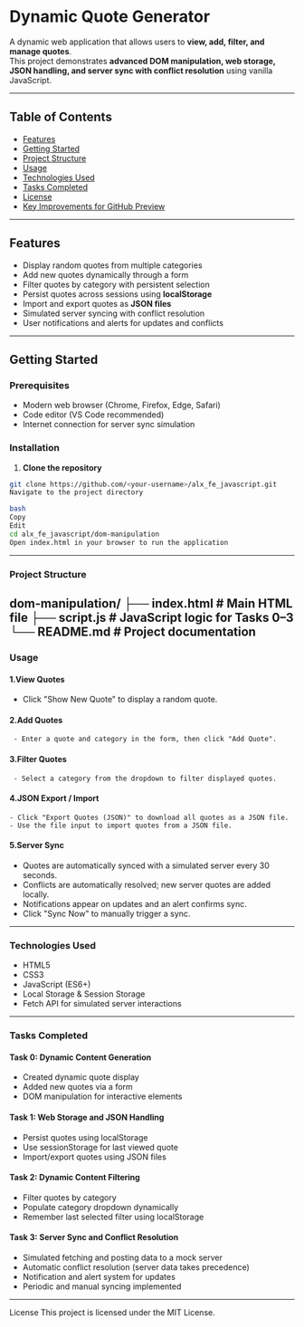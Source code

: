 # Dynamic Quote Generator

A dynamic web application that allows users to **view, add, filter, and manage quotes**.  
This project demonstrates **advanced DOM manipulation, web storage, JSON handling, and server sync with conflict resolution** using vanilla JavaScript.

---

## Table of Contents

- [Features](#features)  
- [Getting Started](#getting-started)  
- [Project Structure](#project-structure)  
- [Usage](#usage)  
- [Technologies Used](#technologies-used)  
- [Tasks Completed](#tasks-completed)  
- [License](#license)  
- [Key Improvements for GitHub Preview](#key-improvements-for-github-preview)

---

## Features

- Display random quotes from multiple categories  
- Add new quotes dynamically through a form  
- Filter quotes by category with persistent selection  
- Persist quotes across sessions using **localStorage**  
- Import and export quotes as **JSON files**  
- Simulated server syncing with conflict resolution  
- User notifications and alerts for updates and conflicts  

---

## Getting Started

### Prerequisites

- Modern web browser (Chrome, Firefox, Edge, Safari)  
- Code editor (VS Code recommended)  
- Internet connection for server sync simulation  

### Installation

1. **Clone the repository**
   
```bash
git clone https://github.com/<your-username>/alx_fe_javascript.git
Navigate to the project directory

bash
Copy
Edit
cd alx_fe_javascript/dom-manipulation
Open index.html in your browser to run the application
````
---
### Project Structure

dom-manipulation/
├── index.html        # Main HTML file
├── script.js         # JavaScript logic for Tasks 0–3
└── README.md         # Project documentation
---
### Usage
#### 1.View Quotes
  - Click "Show New Quote" to display a random quote.

#### 2.Add Quotes
     - Enter a quote and category in the form, then click "Add Quote".

#### 3.Filter Quotes
     - Select a category from the dropdown to filter displayed quotes.

#### 4.JSON Export / Import
    - Click "Export Quotes (JSON)" to download all quotes as a JSON file.
    - Use the file input to import quotes from a JSON file.

#### 5.Server Sync
   - Quotes are automatically synced with a simulated server every 30 seconds.
   - Conflicts are automatically resolved; new server quotes are added locally.
   - Notifications appear on updates and an alert confirms sync.
   - Click "Sync Now" to manually trigger a sync.

---

### Technologies Used
  - HTML5
  - CSS3
  - JavaScript (ES6+)
  - Local Storage & Session Storage
  - Fetch API for simulated server interactions

---

### Tasks Completed

#### Task 0: Dynamic Content Generation
   - Created dynamic quote display
   - Added new quotes via a form
   - DOM manipulation for interactive elements

#### Task 1: Web Storage and JSON Handling
   - Persist quotes using localStorage
   - Use sessionStorage for last viewed quote
   - Import/export quotes using JSON files

#### Task 2: Dynamic Content Filtering
   - Filter quotes by category
   - Populate category dropdown dynamically
   - Remember last selected filter using localStorage

#### Task 3: Server Sync and Conflict Resolution
   - Simulated fetching and posting data to a mock server
   - Automatic conflict resolution (server data takes precedence)
   - Notification and alert system for updates
   - Periodic and manual syncing implemented

---
License
This project is licensed under the MIT License.

